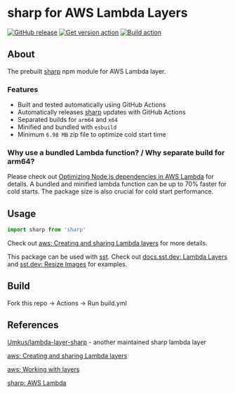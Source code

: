 # sharp for AWS Lambda Layers

[![GitHub release](https://img.shields.io/github/tag/pH200/sharp-layer.svg)](https://github.com/pH200/sharp-layer/tags)
[![Get version action](https://github.com/pH200/sharp-layer/actions/workflows/version.yml/badge.svg)](https://github.com/pH200/sharp-layer/actions/workflows/version.yml)
[![Build action](https://github.com/pH200/sharp-layer/actions/workflows/build.yml/badge.svg)](https://github.com/pH200/sharp-layer/actions/workflows/build.yml)

## About

The prebuilt [sharp](https://www.npmjs.com/package/sharp) npm module for AWS Lambda layer.

### Features

- Built and tested automatically using GitHub Actions
- Automatically releases [sharp](https://www.npmjs.com/package/sharp) updates with GitHub Actions
- Separated builds for `arm64` and `x64`
- Minified and bundled with `esbuild`
- Minimum `6.98 MB` zip file to optimize cold start time

### Why use a bundled Lambda function? / Why separate build for arm64?

Please check out [Optimizing Node.js dependencies in AWS Lambda](https://aws.amazon.com/blogs/compute/optimizing-node-js-dependencies-in-aws-lambda/) for details. A bundled and minified lambda function can be up to 70% faster for cold starts. The package size is also crucial for cold start performance.

## Usage

```js
import sharp from 'sharp'
```

Check out [aws: Creating and sharing Lambda layers](https://docs.aws.amazon.com/lambda/latest/dg/configuration-layers.html) for more details.

This package can be used with [sst](https://sst.dev). Check out [docs.sst.dev: Lambda Layers](https://docs.sst.dev/advanced/lambda-layers) and [sst.dev: Resize Images](https://sst.dev/examples/how-to-automatically-resize-images-with-serverless.html) for examples.

## Build

Fork this repo -> Actions -> Run build.yml

## References

[Umkus/lambda-layer-sharp](https://github.com/Umkus/lambda-layer-sharp) - another maintained sharp lambda layer

[aws: Creating and sharing Lambda layers](https://docs.aws.amazon.com/lambda/latest/dg/configuration-layers.html)

[aws: Working with layers](https://docs.aws.amazon.com/serverless-application-model/latest/developerguide/serverless-sam-cli-layers.html)

[sharp: AWS Lambda](https://sharp.pixelplumbing.com/install#aws-lambda)
